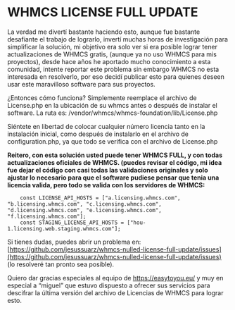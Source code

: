 # WHMCS LICENSE FULL UPDATE
La verdad me divertí bastante haciendo esto, aunque fue bastante desafiante el trabajo de lograrlo, invertí muchas horas de investigación para simplificar la solución, mi objetivo era solo ver si era posible lograr tener actualizaciones de WHMCS gratis, (aunque ya no uso WHMCS para mis proyectos), desde hace años he aportado mucho conocimiento a esta comunidad, intente reportar este problema sin embargo WHMCS no esta interesada en resolverlo, por eso decidí publicar esto para quienes deseen usar este maravilloso software para sus proyectos. 

¿Entonces cómo funciona? Simplemente reemplace el archivo de License.php en la ubicación de su whmcs antes o después de instalar el software. La ruta es: 
/vendor/whmcs/whmcs-foundation/lib/License.php

Siéntete en libertad de colocar cualquier número licencia tanto en la instalación inicial, como después de instalarlo en el archivo de configuration.php, ya que todo se verifica con el archivo de License.php

**Reitero, con esta solución usted puede tener WHMCS FULL, y con todas actualizaciones oficiales de WHMCS. (puedes revisar el código, mi idea fue dejar el código con casi todas las validaciones originales y solo ajustar lo necesario para que el software pudiese pensar que tenia una licencia valida, pero todo se valida con los servidores de WHMCS:**
```
    const LICENSE_API_HOSTS = ["a.licensing.whmcs.com", "b.licensing.whmcs.com", "c.licensing.whmcs.com", "d.licensing.whmcs.com", "e.licensing.whmcs.com", "f.licensing.whmcs.com"];
    const STAGING_LICENSE_API_HOSTS = ["hou-1.licensing.web.staging.whmcs.com"];
```
Si tienes dudas, puedes abrir un problema en: [https://github.com/jesussuarz/whmcs-nulled-license-full-update/issues](https://github.com/jesussuarz/whmcs-nulled-license-full-update/issues) (lo resolveré tan pronto sea posible).

Quiero dar gracias especiales al equipo de https://easytoyou.eu/ y muy en especial a “miguel” que estuvo dispuesto a ofrecer sus servicios para descifrar la última versión del archivo de Licencias de WHMCS para lograr esto.
